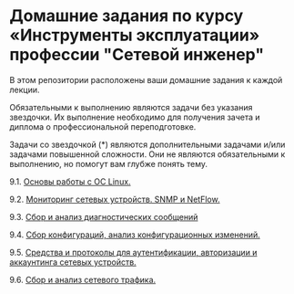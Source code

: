 #  Домашние задания по курсу «Инструменты эксплуатации» профессии "Сетевой инженер"

В этом репозитории расположены ваши домашние задания к каждой лекции. 

Обязательными к выполнению являются задачи без указания звездочки. Их выполнение необходимо для получения зачета и диплома о профессиональной переподготовке.

Задачи со звездочкой (*) являются дополнительными задачами и/или задачами повышенной сложности. Они не являются обязательными к выполнению, но помогут вам глубже понять тему.


9.1. [Основы работы с ОС Linux. ]()

9.2. [Мониторинг сетевых устройств. SNMP и NetFlow. ]()

9.3. [Сбор и анализ диагностических сообщений]()

9.4. [Сбор конфигураций, анализ конфигурационных изменений.]()

9.5. [Средства и протоколы для аутентификации, авторизации и аккаунтинга сетевых устройств.]()

9.6. [Сбор и анализ сетевого трафика.]()
